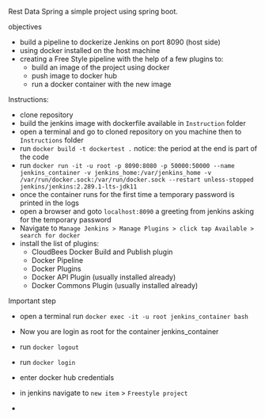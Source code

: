 Rest Data Spring 
a simple project using spring boot.

objectives
- build a pipeline to dockerize Jenkins on port 8090 (host side) 
- using docker installed on the host machine
- creating a Free Style pipeline with the help of a few plugins to:
    - build an image of the project using docker
    - push image to docker hub 
    - run a docker container with the new image 
    
Instructions: 
- clone repository
- build the jenkins image with dockerfile available in `Instruction` folder
- open a terminal and go to cloned repository on you machine then to `Instructions` folder
- run `docker build -t dockertest .`  notice: the period at the end is part of the code   
- run `docker run -it -u root -p 8090:8080 -p 50000:50000 --name jenkins_container -v jenkins_home:/var/jenkins_home -v /var/run/docker.sock:/var/run/docker.sock --restart unless-stopped jenkins/jenkins:2.289.1-lts-jdk11`
- once the container runs for the first time a temporary password is printed in the logs
- open a browser and goto `localhost:8090` a greeting from jenkins asking for the temporary password
- Navigate to `Manage Jenkins > Manage Plugins > click tap Available > search for docker`
- install the list of plugins:
    - CloudBees Docker Build and Publish plugin
    - Docker Pipeline
    - Docker Plugins
    - Docker API Plugin (usually installed already)
    - Docker Commons Plugin (usually installed already)

Important step    
- open a terminal run `docker exec -it -u root jenkins_container bash`
- Now you are login as root for the container jenkins_container
- run `docker logout`
- run `docker login`
- enter docker hub credentials

- in jenkins navigate to `new item` > `Freestyle project`
- 